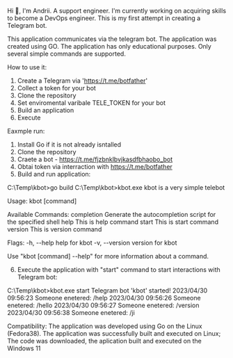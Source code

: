 Hi 👋, I'm Andrii.
A support engineer.
I'm currently working on acquiring skills to become a DevOps engineer.
This is my first attempt in creating a Telegram bot.

This application communicates via the telegram bot.
The application was created using GO.
The application has only educational purposes.
Only several simple commands are supported.

How to use it:
1. Create a Telegram via 'https://t.me/botfather'
2. Collect a token for your bot
3. Clone the repository
4. Set enviromental varibale TELE_TOKEN for your bot
5. Build an application
6. Execute

Eaxmple run:
1. Install Go if it is not already isntalled
2. Clone the repository
3. Craete a bot - https://t.me/fjzbnklbvjkasdfbhaobo_bot
4. Obtai token via interraction with https://t.me/botfather
5. Build and run application:


C:\Temp\kbot>go build
C:\Temp\kbot>kbot.exe
kbot is a very simple telebot

Usage:
  kbot [command]

Available Commands:
  completion  Generate the autocompletion script for the specified shell
  help        This is help command
  start       This is start command
  version     This is version command

Flags:
  -h, --help      help for kbot
  -v, --version   version for kbot

Use "kbot [command] --help" for more information about a command.


6. Execute the application with "start" command to start interactions with Telegram bot:


C:\Temp\kbot>kbot.exe start
Telegram bot 'kbot' started!
2023/04/30 09:56:23 Someone enetered: /help
2023/04/30 09:56:26 Someone enetered: /hello
2023/04/30 09:56:27 Someone enetered: /version
2023/04/30 09:56:38 Someone enetered: /ji


Compatibility:
The application was developed using Go on the Linux (Fedora38).
The application was successfully built and executed on Linux;
The code was downloaded, the aplication built and executed on the Windows 11
